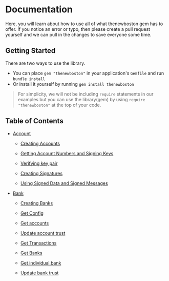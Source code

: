 # Documentation

Here, you will learn about how to use all of what thenewboston gem has to offer. If you notice an error or typo, then please create a pull request yourself and we can pull in the changes to save everyone some time.

## Getting Started

There are two ways to use the library.

- You can place `gem "thenewboston"` in your application's `Gemfile` and run `bundle install`
- Or install it yourself by running `gem install thenewboston`

> For simplicity, we will not be including `require` statements in our examples but you can use the library(gem) by using `require "thenewboston"` at the top of your code.

## Table of Contents

- [Account](account.md#account)

  - [Creating Accounts](account.md#creating-and-updating-accounts)

  - [Getting Account Numbers and Signing Keys](account.md#getting-account-numbers-and-signing-keys)

  - [Verifying key pair](account.md#verifying-key-pair)

  - [Creating Signatures](account.md#creating-signatures)

  - [Using Signed Data and Signed Messages](account.md#using-signed-data-and-signed-messages)

- [Bank](bank.md#bank)

  - [Creating Banks](bank.md#creating-banks)

  - [Get Config](bank.md#get-config)

  - [Get accounts](bank.md#get-accounts)

  - [Update account trust](bank.md#update-account-trust)

  - [Get Transactions](bank.md#get-transactions)

  - [Get Banks](bank.md#get-banks)

  - [Get individual bank](bank.md#get-individual-bank)

  - [Update bank trust](bank.md#update-bank-trust)
